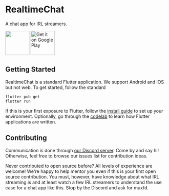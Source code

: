 # RealtimeChat

A chat app for IRL streamers.

<p align="left">
  <a href="https://apps.apple.com/app/id1567720948"><img height="75" src="https://user-images.githubusercontent.com/54859075/160051843-1d8b2186-97e9-4edd-a957-bb4797b71b4a.svg"></a>
<a href='https://play.google.com/store/apps/details?id=com.rtirl.chat&hl=en_US&gl=US&pcampaignid=pcampaignidMKT-Other-global-all-co-prtnr-py-PartBadge-Mar2515-1'><img alt='Get it on Google Play' height="75" src='https://user-images.githubusercontent.com/54859075/160051854-21a57556-6b5a-41e9-8127-334daf1fac47.svg'/></a>
</p>

## Getting Started

RealtimeChat is a standard Flutter application. We support Android and iOS but not web. To get started, follow the standard

```
flutter pub get
flutter run
```

If this is your first exposure to Flutter, follow the [install guide](https://flutter.dev/docs/get-started/install) to set up your environment. Optionally, go through the [codelab](https://flutter.dev/docs/get-started/codelab) to learn how Flutter applications are written.

## Contributing

Communication is done through [our Discord server](https://discord.gg/UKHJMQs74u). Come by and say hi! Otherwise, feel free to browse our issues list for contribution ideas.

Never contributed to open source before? All levels of experience are welcome! We're happy to help mentor you even if this is your first open source contribution. You must, however, have knowledge about what IRL streaming is and at least watch a few IRL streamers to understand the use case for a chat app like this. Stop by the Discord and ask for muxfd.
